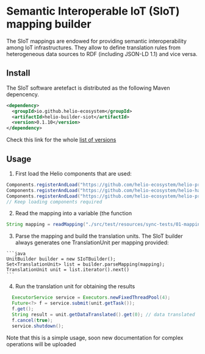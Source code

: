 # Semantic Interoperable IoT (SIoT) mapping builder

The SIoT mappings are endowed for providing semantic interoperability among IoT infrastructures. They allow to define translation rules from heterogeneous data sources to RDF (including JSON-LD 1.1) and vice versa.

## Install

The SIoT software aretefact is distributed as the following Maven depencency. 

````xml
<dependency>
  <groupId>io.github.helio-ecosystem</groupId>
  <artifactId>helio-builder-siot</artifactId>
  <version>0.1.10</version>
</dependency>
````
Check this link for the whole [list of versions](https://search.maven.org/artifact/io.github.helio-ecosystem/helio-builder-siot)

## Usage

  1. First load the Helio components that are used:
  ````java
  Components.registerAndLoad("https://github.com/helio-ecosystem/helio-provider-files/releases/download/v0.1.1/helio-provider-files-0.1.1.jar", "helio.providers.files.FileProvider", ComponentType.PROVIDER);
  Components.registerAndLoad("https://github.com/helio-ecosystem/helio-handler-jayway/releases/download/v0.1.1/helio-handler-jayway-0.1.1.jar", "handlers.JsonHandler", ComponentType.HANDLER);
  Components.registerAndLoad("https://github.com/helio-ecosystem/helio-providers-web/releases/download/v0.1.1/helio-providers-web-0.1.1.jar", "helio.providers.HttpProvider", ComponentType.PROVIDER);
  // Keep loading components required
  ````
  2. Read the mapping into a variable (the function 
  ````java
  String mapping = readMapping("./src/test/resources/sync-tests/01-mapping.ldmap");
  ````
  3. Parse the mapping and build the translation units. The SIoT builder always generates one TranslationUnit per mapping provided:
    
    ```java
    UnitBuilder builder = new SIoTBuilder();
    Set<TranslationUnit> list = builder.parseMapping(mapping);
    TranslationUnit unit = list.iterator().next()
    ```
  4. Run the translation unit for obtaining the results
  ````java
    ExecutorService service = Executors.newFixedThreadPool(4);
    Future<?> f = service.submit(unit.getTask());
    f.get();
    String result = unit.getDataTranslated().get(0); // data translated
    f.cancel(true);
	service.shutdown();
  ````
  
Note that this is a simple usage, soon new documentation for complex operations will be uploaded
